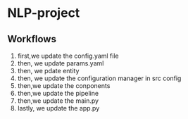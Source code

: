 # NLP-project

## Workflows

1.  first,we update the config.yaml file
2. then, we update params.yaml
3. then, we pdate entity
4. then, we update the configuration manager in src config
5. then,we update the conponents
6. then,we update the pipeline
7. then,we update the main.py
8. lastly, we update the app.py

